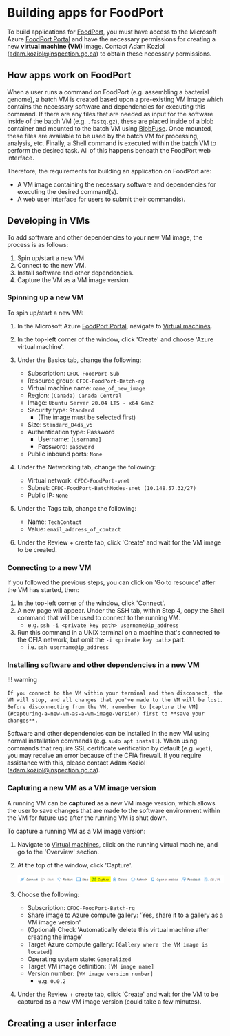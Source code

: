 # Building apps for FoodPort

To build applications for [FoodPort](http://10.148.57.4/), you must have access to the Microsoft Azure [FoodPort Portal](https://portal.azure.com/#home) and have the necessary permissions for creating a new **virtual machine (VM)** image.
Contact Adam Koziol ([adam.koziol@inspection.gc.ca](mailto:adam.koziol@inspection.gc.ca)) to obtain these necessary permissions.

## How apps work on FoodPort

When a user runs a command on FoodPort (e.g. assembling a bacterial genome), a batch VM is created based upon a pre-existing VM image which contains the necessary software and dependencies for executing this command.
If there are any files that are needed as input for the software inside of the batch VM (e.g. `.fastq.gz`), these are placed inside of a blob container and mounted to the batch VM using [BlobFuse](https://learn.microsoft.com/en-us/azure/storage/blobs/blobfuse2-what-is).
Once mounted, these files are available to be used by the batch VM for processing, analysis, etc.
Finally, a Shell command is executed within the batch VM to perform the desired task.
All of this happens beneath the FoodPort web interface.

Therefore, the requirements for building an application on FoodPort are:

- A VM image containing the necessary software and dependencies for executing the desired command(s).
- A web user interface for users to submit their command(s).

## Developing in VMs

To add software and other dependencies to your new VM image, the process is as follows:

1. Spin up/start a new VM.
2. Connect to the new VM.
3. Install software and other dependencies.
4. Capture the VM as a VM image version.

### Spinning up a new VM

To spin up/start a new VM:

1. In the Microsoft Azure [FoodPort Portal](https://portal.azure.com/#home), navigate to [Virtual machines](https://portal.azure.com/#view/HubsExtension/BrowseResource/resourceType/Microsoft.Compute%2FVirtualMachines).

2. In the top-left corner of the window, click 'Create' and choose 'Azure virtual machine'.
   
3. Under the Basics tab, change the following:

      - Subscription: `CFDC-FoodPort-Sub`
      - Resource group: `CFDC-FoodPort-Batch-rg`
      - Virtual machine name: `name_of_new_image`
      - Region: `(Canada) Canada Central`
      - Image: `Ubuntu Server 20.04 LTS - x64 Gen2`
      - Security type: `Standard`
        - (The image must be selected first)
      - Size: `Standard_D4ds_v5`
      - Authentication type: Password
        - Username: `[username]`
        - Password: `password`
      - Public inbound ports: `None`

4. Under the Networking tab, change the following:

      - Virtual network: `CFDC-FoodPort-vnet`
      - Subnet: `CFDC-FoodPort-BatchNodes-snet (10.148.57.32/27)`
      - Public IP: `None`

5. Under the Tags tab, change the following:

      - Name: `TechContact`
      - Value: `email_address_of_contact`

6. Under the Review + create tab, click 'Create' and wait for the VM image to be created.

### Connecting to a new VM

If you followed the previous steps, you can click on 'Go to resource' after the VM has started, then:

1. In the top-left corner of the window, click 'Connect'.
2. A new page will appear. Under the SSH tab, within Step 4, copy the Shell command that will be used to connect to the running VM.
      - e.g. `ssh -i <private key path> username@ip_address`
3. Run this command in a UNIX terminal on a machine that's connected to the CFIA network, but omit the `-i <private key path>` part.
      - i.e. `ssh username@ip_address`

### Installing software and other dependencies in a new VM

!!! warning

    If you connect to the VM within your terminal and then disconnect, the VM will stop, and all changes that you've made to the VM will be lost.
    Before disconnecting from the VM, remember to [capture the VM](#capturing-a-new-vm-as-a-vm-image-version) first to **save your changes**.

Software and other dependencies can be installed in the new VM using normal installation commands (e.g. `sudo apt install`).
When using commands that require SSL certificate verification by default (e.g. `wget`), you may receive an error because of the CFIA firewall.
If you require assistance with this, please contact Adam Koziol ([adam.koziol@inspection.gc.ca](mailto:adam.koziol@inspection.gc.ca)).

### Capturing a new VM as a VM image version

A running VM can be **captured** as a new VM image version, which allows the user to save changes that are made to the software environment within the VM for future use after the running VM is shut down.

To capture a running VM as a VM image version:

1. Navigate to [Virtual machines](https://portal.azure.com/#view/HubsExtension/BrowseResource/resourceType/Microsoft.Compute%2FVirtualMachines), click on the running virtual machine, and go to the 'Overview' section.
   
2. At the top of the window, click 'Capture'.

    ![Capture a VM in Azure FoodPort Portal](assets/images/capture-vm.png)

3. Choose the following:

      - Subscription: `CFDC-FoodPort-Batch-rg`
      - Share image to Azure compute gallery: 'Yes, share it to a gallery as a VM image version'
      - (Optional) Check 'Automatically delete this virtual machine after creating the image'
      - Target Azure compute gallery: `[Gallery where the VM image is located]`
      - Operating system state: `Generalized`
      - Target VM image definition: `[VM image name]`
      - Version number: `[VM image version number]`
        - e.g. `0.0.2`

4. Under the Review + create tab, click 'Create' and wait for the VM to be captured as a new VM image version (could take a few minutes).

## Creating a user interface
